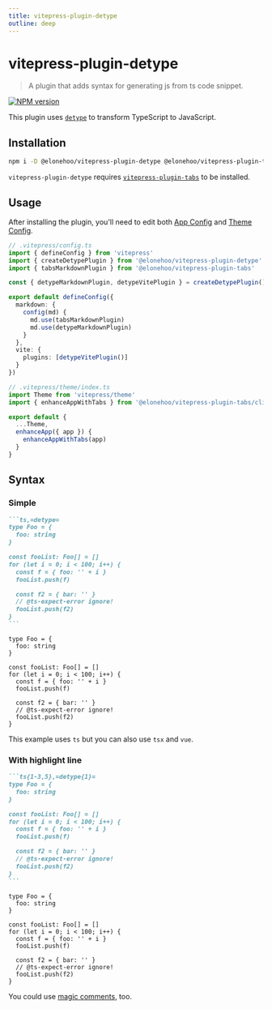 ```yaml
---
title: vitepress-plugin-detype
outline: deep
---
```


# vitepress-plugin-detype

> A plugin that adds syntax for generating js from ts code snippet.

[![NPM version](https://img.shields.io/npm/v/@elonehoo/vitepress-plugin-detype?color=42d392&label=)](https://www.npmjs.com/package/@elonehoo/vitepress-plugin-detype)

This plugin uses [`detype`](https://github.com/cyco130/detype) to transform TypeScript to JavaScript.

## Installation

```sh
npm i -D @elonehoo/vitepress-plugin-detype @elonehoo/vitepress-plugin-tabs // [!=npm auto]
```

`vitepress-plugin-detype` requires [`vitepress-plugin-tabs`](../tabs/) to be installed.

## Usage

After installing the plugin, you'll need to edit both [App Config](https://vitepress.vuejs.org/config/app-configs) and [Theme Config](https://vitepress.vuejs.org/config/theme-configs).

```ts
// .vitepress/config.ts
import { defineConfig } from 'vitepress'
import { createDetypePlugin } from '@elonehoo/vitepress-plugin-detype'
import { tabsMarkdownPlugin } from '@elonehoo/vitepress-plugin-tabs'

const { detypeMarkdownPlugin, detypeVitePlugin } = createDetypePlugin()

export default defineConfig({
  markdown: {
    config(md) {
      md.use(tabsMarkdownPlugin)
      md.use(detypeMarkdownPlugin)
    }
  },
  vite: {
    plugins: [detypeVitePlugin()]
  }
})
```

```ts
// .vitepress/theme/index.ts
import Theme from 'vitepress/theme'
import { enhanceAppWithTabs } from '@elonehoo/vitepress-plugin-tabs/client'

export default {
  ...Theme,
  enhanceApp({ app }) {
    enhanceAppWithTabs(app)
  }
}
```

## Syntax

### Simple

````md
```ts,=detype=
type Foo = {
  foo: string
}

const fooList: Foo[] = []
for (let i = 0; i < 100; i++) {
  const f = { foo: '' + i }
  fooList.push(f)

  const f2 = { bar: '' }
  // @ts-expect-error ignore!
  fooList.push(f2)
}
```
````

```ts,=detype=
type Foo = {
  foo: string
}

const fooList: Foo[] = []
for (let i = 0; i < 100; i++) {
  const f = { foo: '' + i }
  fooList.push(f)

  const f2 = { bar: '' }
  // @ts-expect-error ignore!
  fooList.push(f2)
}
```

This example uses `ts` but you can also use `tsx` and `vue`.

### With highlight line

````md
```ts{1-3,5},=detype{1}=
type Foo = {
  foo: string
}

const fooList: Foo[] = []
for (let i = 0; i < 100; i++) {
  const f = { foo: '' + i }
  fooList.push(f)

  const f2 = { bar: '' }
  // @ts-expect-error ignore!
  fooList.push(f2)
}
```
````

```ts{1-3,5},=detype{1}=
type Foo = {
  foo: string
}

const fooList: Foo[] = []
for (let i = 0; i < 100; i++) {
  const f = { foo: '' + i }
  fooList.push(f)

  const f2 = { bar: '' }
  // @ts-expect-error ignore!
  fooList.push(f2)
}
```

You could use [magic comments](https://github.com/cyco130/detype/blob/main/README.md#magic-comments), too.
